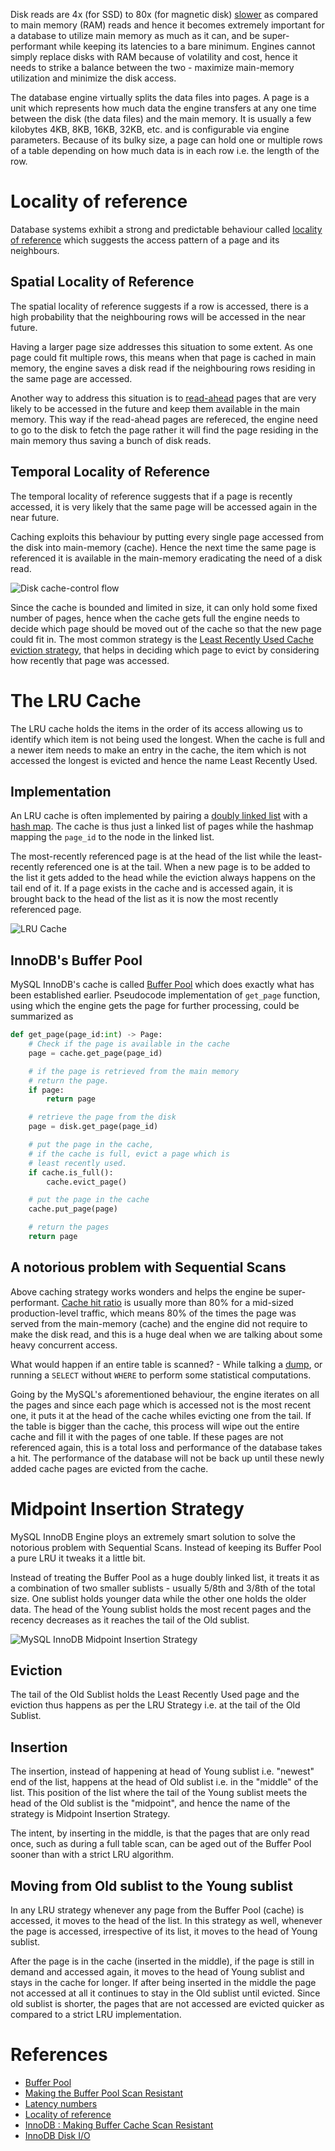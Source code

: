 Disk reads are 4x (for SSD) to 80x (for magnetic disk) [slower](https://gist.github.com/hellerbarde/2843375) as compared to main memory (RAM) reads and hence it becomes extremely important for a database to utilize main memory as much as it can, and be super-performant while keeping its latencies to a bare minimum. Engines cannot simply replace disks with RAM because of volatility and cost, hence it needs to strike a balance between the two - maximize main-memory utilization and minimize the disk access.

The database engine virtually splits the data files into pages. A page is a unit which represents how much data the engine transfers at any one time between the disk (the data files) and the main memory. It is usually a few kilobytes 4KB, 8KB, 16KB, 32KB, etc. and is configurable via engine parameters. Because of its bulky size, a page can hold one or multiple rows of a table depending on how much data is in each row i.e. the length of the row.

# Locality of reference
Database systems exhibit a strong and predictable behaviour called [locality of reference](https://en.wikipedia.org/wiki/Locality_of_reference) which suggests the access pattern of a page and its neighbours.

## Spatial Locality of Reference
The spatial locality of reference suggests if a row is accessed, there is a high probability that the neighbouring rows will be accessed in the near future.

Having a larger page size addresses this situation to some extent. As one page could fit multiple rows, this means when that page is cached in main memory, the engine saves a disk read if the neighbouring rows residing in the same page are accessed.

Another way to address this situation is to [read-ahead](https://dev.mysql.com/doc/refman/8.0/en/innodb-disk-io.html) pages that are very likely to be accessed in the future and keep them available in the main memory. This way if the read-ahead pages are refereced, the engine need to go to the disk to fetch the page rather it will find the page residing in the main memory thus saving a bunch of disk reads.

## Temporal Locality of Reference
The temporal locality of reference suggests that if a page is recently accessed, it is very likely that the same page will be accessed again in the near future.

Caching exploits this behaviour by putting every single page accessed from the disk into main-memory (cache). Hence the next time the same page is referenced it is available in the main-memory eradicating the need of a disk read.

![Disk cache-control flow](https://user-images.githubusercontent.com/4745789/80286313-4e57e680-8748-11ea-88c2-dcb67f6ac566.png)

Since the cache is bounded and limited in size, it can only hold some fixed number of pages, hence when the cache gets full the engine needs to decide which page should be moved out of the cache so that the new page could fit in. The most common strategy is the [Least Recently Used Cache eviction strategy](https://en.wikipedia.org/wiki/Cache_replacement_policies#Least_recently_used_(LRU)), that helps in deciding which page to evict by considering how recently that page was accessed.

# The LRU Cache
The LRU cache holds the items in the order of its access allowing us to identify which item is not being used the longest. When the cache is full and a newer item needs to make an entry in the cache, the item which is not accessed the longest is evicted and hence the name Least Recently Used.

## Implementation
An LRU cache is often implemented by pairing a [doubly linked list](https://en.wikipedia.org/wiki/Doubly_linked_list) with a [hash map](https://en.wikipedia.org/wiki/Hash_table). The cache is thus just a linked list of pages while the hashmap mapping the `page_id` to the node in the linked list.

The most-recently referenced page is at the head of the list while the least-recently referenced one is at the tail. When a new page is to be added to the list it gets added to the head while the eviction always happens on the tail end of it. If a page exists in the cache and is accessed again, it is brought back to the head of the list as it is now the most recently referenced page.

![LRU Cache](https://user-images.githubusercontent.com/4745789/80288324-d7751a80-8754-11ea-96ab-6a8e25730bff.png)

## InnoDB's Buffer Pool
MySQL InnoDB's cache is called [Buffer Pool](https://dev.mysql.com/doc/refman/8.0/en/innodb-buffer-pool.html) which does exactly what has been established earlier. Pseudocode implementation of `get_page` function, using which the engine gets the page for further processing, could be summarized as

```py
def get_page(page_id:int) -> Page:
    # Check if the page is available in the cache
    page = cache.get_page(page_id)

    # if the page is retrieved from the main memory
    # return the page.
    if page:
        return page

    # retrieve the page from the disk
    page = disk.get_page(page_id)

    # put the page in the cache,
    # if the cache is full, evict a page which is
    # least recently used.
    if cache.is_full():
        cache.evict_page()

    # put the page in the cache
    cache.put_page(page)

    # return the pages
    return page
```

## A notorious problem with Sequential Scans
Above caching strategy works wonders and helps the engine be super-performant. [Cache hit ratio](https://www.stix.id.au/wiki/Cache_Hit_Ratio) is usually more than 80% for a mid-sized production-level traffic, which means 80% of the times the page was served from the main-memory (cache) and the engine did not require to make the disk read, and this is a huge deal when we are talking about some heavy concurrent access.

What would happen if an entire table is scanned? - While talking a [dump]((https://dev.mysql.com/doc/refman/8.0/en/mysqldump.html)), or running a `SELECT` without `WHERE` to perform some statistical computations.

Going by the MySQL's aforementioned behaviour, the engine iterates on all the pages and since each page which is accessed not is the most recent one, it puts it at the head of the cache whiles evicting one from the tail. If the table is bigger than the cache, this process will wipe out the entire cache and fill it with the pages of one table. If these pages are not referenced again, this is a total loss and performance of the database takes a hit. The performance of the database will not be back up until these newly added cache pages are evicted from the cache.

# Midpoint Insertion Strategy
MySQL InnoDB Engine ploys an extremely smart solution to solve the notorious problem with Sequential Scans. Instead of keeping its Buffer Pool a pure LRU it tweaks it a little bit.

Instead of treating the Buffer Pool as a huge doubly linked list, it treats it as a combination of two smaller sublists - usually 5/8th and 3/8th of the total size. One sublist holds younger data while the other one holds the older data. The head of the Young sublist holds the most recent pages and the recency decreases as it reaches the tail of the Old sublist.

![MySQL InnoDB Midpoint Insertion Strategy](https://user-images.githubusercontent.com/4745789/80299447-138a9880-87b2-11ea-9b0a-888e0ccf4b49.png)

## Eviction
The tail of the Old Sublist holds the Least Recently Used page and the eviction thus happens as per the LRU Strategy i.e. at the tail of the Old Sublist.

## Insertion
The insertion, instead of happening at head of Young sublist i.e. "newest" end of the list, happens at the head of Old sublist i.e. in the "middle" of the list. This position of the list where the tail of the Young sublist meets the head of the Old sublist is the "midpoint", and hence the name of the strategy is Midpoint Insertion Strategy.

The intent, by inserting in the middle, is that the pages that are only read once, such as during a full table scan, can be aged out of the Buffer Pool sooner than with a strict LRU algorithm.

## Moving from Old sublist to the Young sublist
In any LRU strategy whenever any page from the Buffer Pool (cache) is accessed, it moves to the head of the list. In this strategy as well, whenever the page is accessed, irrespective of its list, it moves to the head of Young sublist.

After the page is in the cache (inserted in the middle), if the page is still in demand and accessed again, it moves to the head of Young sublist and stays in the cache for longer. If after being inserted in the middle the page not accessed at all it continues to stay in the Old sublist until evicted. Since old sublist is shorter, the pages that are not accessed are evicted quicker as compared to a strict LRU implementation.

# References
 - [Buffer Pool](https://dev.mysql.com/doc/refman/8.0/en/innodb-buffer-pool.html)
 - [Making the Buffer Pool Scan Resistant](https://dev.mysql.com/doc/refman/8.0/en/innodb-performance-midpoint_insertion.html)
 - [Latency numbers](https://gist.github.com/hellerbarde/2843375)
 - [Locality of reference](https://en.wikipedia.org/wiki/Locality_of_reference)
 - [InnoDB : Making Buffer Cache Scan Resistant](https://serge.frezefond.com/2009/12/innodb-making-buffer-cache-scan-resistant/)
 - [InnoDB Disk I/O](https://dev.mysql.com/doc/refman/8.0/en/innodb-disk-io.html)
